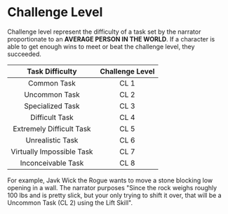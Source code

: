 # Challenge Level

Challenge level represent the difficulty of a task set by the narrator proportionate to an **AVERAGE PERSON IN THE WORLD**. If a character is able to get enough wins to meet or beat the challenge level, they succeeded.

|      Task Difficulty      | Challenge Level |
| :-----------------------: | :-------------: |
|        Common Task        |      CL 1      |
|       Uncommon Task       |      CL 2      |
|     Specialized Task     |      CL 3      |
|      Difficult Task      |      CL 4      |
| Extremely Difficult Task |      CL 5      |
|     Unrealistic Task     |      CL 6      |
| Virtually Impossible Task |      CL 7      |
|    Inconceivable Task    |      CL 8      |

For example, Javk Wick the Rogue wants to move a stone blocking low opening in a wall. The narrator purposes "Since the rock weighs roughly 100 lbs and is pretty slick, but your only trying to shift it over, that will be a Uncommon Task (CL 2) using the Lift Skill".

